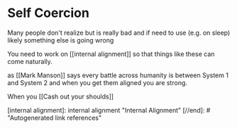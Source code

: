 # Self Coercion

Many people don't realize but is really bad and if need to use (e.g. on sleep) likely something else is going wrong

You need to work on [[internal alignment]] so that things like these can come naturally.

as [[Mark Manson]] says every battle across humanity is between System 1 and System 2 and when you get them aligned you are strong.

When you [[Cash out your shoulds]] 

[//begin]: # "Autogenerated link references for markdown compatibility"
[internal alignment]: internal alignment "Internal Alignment"
[//end]: # "Autogenerated link references"